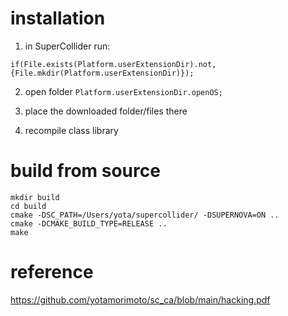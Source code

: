 # installation

1. in SuperCollider run:

```
if(File.exists(Platform.userExtensionDir).not, {File.mkdir(Platform.userExtensionDir)});
```
2. open folder
`Platform.userExtensionDir.openOS;`

3. place the downloaded folder/files there

4. recompile class library


# build from source
```
mkdir build
cd build
cmake -DSC_PATH=/Users/yota/supercollider/ -DSUPERNOVA=ON ..
cmake -DCMAKE_BUILD_TYPE=RELEASE ..
make
```

# reference
https://github.com/yotamorimoto/sc_ca/blob/main/hacking.pdf
